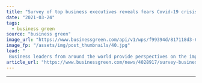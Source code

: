 ```yaml
---
title: "Survey of top business executives reveals fears Covid-19 crisis could stall corporate climate action"
date: "2021-03-24"
tags: 
  - business green
source: "business green"
image_url: "https://www.businessgreen.com/api/v1/wps/f99394d/817118d3-6e50-4797-a47f-a9538018819c/7/iw-climate-change-001-185x114.jpg"
image_fp: "/assets/img/post_thumbnails/40.jpg"
lead: "
 Business leaders from around the world provide perspectives on the impact economic downturn could have on corporate sustainability efforts in major Deloitte poll ..."
article_url: "https://www.businessgreen.com/news/4028917/survey-business-executives-reveals-fears-covid-19-crisis-stall-corporate-climate-action"
---
```


---
